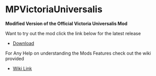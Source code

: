 # MPVictoriaUniversalis

**Modified Version of the Official Victoria Universalis Mod**

Want to try out the mod click the link below for the latest release
* [Download](https://github.com/Mercury25426/MPVictoriaUniversalis-/releases)

For Any Help on understanding the Mods Features check out the wiki provided
* [Wiki Link](https://github.com/Mercury25426/MPVictoriaUniversalis-/wiki)
